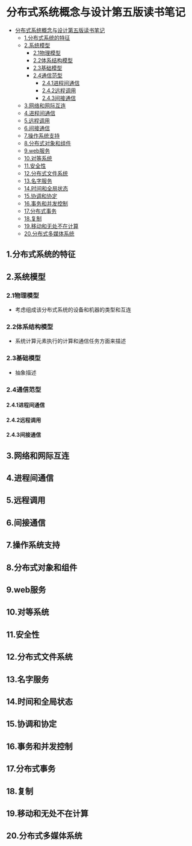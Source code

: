 # 分布式系统概念与设计第五版读书笔记

<!-- TOC -->

- [分布式系统概念与设计第五版读书笔记](#分布式系统概念与设计第五版读书笔记)
    - [1.分布式系统的特征](#1分布式系统的特征)
    - [2.系统模型](#2系统模型)
        - [2.1物理模型](#21物理模型)
        - [2.2体系结构模型](#22体系结构模型)
        - [2.3基础模型](#23基础模型)
        - [2.4通信范型](#24通信范型)
            - [2.4.1进程间通信](#241进程间通信)
            - [2.4.2远程调用](#242远程调用)
            - [2.4.3间接通信](#243间接通信)
    - [3.网络和网际互连](#3网络和网际互连)
    - [4.进程间通信](#4进程间通信)
    - [5.远程调用](#5远程调用)
    - [6.间接通信](#6间接通信)
    - [7.操作系统支持](#7操作系统支持)
    - [8.分布式对象和组件](#8分布式对象和组件)
    - [9.web服务](#9web服务)
    - [10.对等系统](#10对等系统)
    - [11.安全性](#11安全性)
    - [12.分布式文件系统](#12分布式文件系统)
    - [13.名字服务](#13名字服务)
    - [14.时间和全局状态](#14时间和全局状态)
    - [15.协调和协定](#15协调和协定)
    - [16.事务和并发控制](#16事务和并发控制)
    - [17.分布式事务](#17分布式事务)
    - [18.复制](#18复制)
    - [19.移动和无处不在计算](#19移动和无处不在计算)
    - [20.分布式多媒体系统](#20分布式多媒体系统)

<!-- /TOC -->

## 1.分布式系统的特征

## 2.系统模型

### 2.1物理模型

- 考虑组成该分布式系统的设备和机器的类型和互连

### 2.2体系结构模型

- 系统计算元素执行的计算和通信任务方面来描述

### 2.3基础模型

- 抽象描述

### 2.4通信范型

#### 2.4.1进程间通信

#### 2.4.2远程调用

#### 2.4.3间接通信

## 3.网络和网际互连

## 4.进程间通信

## 5.远程调用

## 6.间接通信

## 7.操作系统支持

## 8.分布式对象和组件

## 9.web服务

## 10.对等系统

## 11.安全性

## 12.分布式文件系统

## 13.名字服务

## 14.时间和全局状态

## 15.协调和协定

## 16.事务和并发控制

## 17.分布式事务

## 18.复制

## 19.移动和无处不在计算

## 20.分布式多媒体系统
